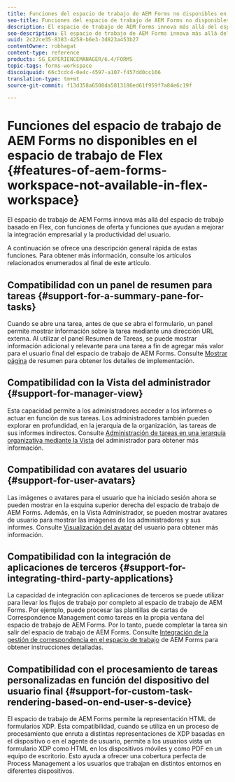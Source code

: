 ```yaml
---
title: Funciones del espacio de trabajo de AEM Forms no disponibles en el espacio de trabajo de Flex
seo-title: Funciones del espacio de trabajo de AEM Forms no disponibles en el espacio de trabajo de Flex
description: El espacio de trabajo de AEM Forms innova más allá del espacio de trabajo basado en Flex. Obtenga más información sobre las diferencias en funciones y capacidades.
seo-description: El espacio de trabajo de AEM Forms innova más allá del espacio de trabajo basado en Flex. Obtenga más información sobre las diferencias en funciones y capacidades.
uuid: 2c22ce35-8383-4258-b6e3-3d823a453b27
contentOwner: robhagat
content-type: reference
products: SG_EXPERIENCEMANAGER/6.4/FORMS
topic-tags: forms-workspace
discoiquuid: 66c3cdc4-0e4c-4597-a107-f457dd0cc166
translation-type: tm+mt
source-git-commit: f13d358a6508da5813186ed61f959f7a84e6c19f

---
```



# Funciones del espacio de trabajo de AEM Forms no disponibles en el espacio de trabajo de Flex {#features-of-aem-forms-workspace-not-available-in-flex-workspace}

El espacio de trabajo de AEM Forms innova más allá del espacio de trabajo basado en Flex, con funciones de oferta y funciones que ayudan a mejorar la integración empresarial y la productividad del usuario.

A continuación se ofrece una descripción general rápida de estas funciones. Para obtener más información, consulte los artículos relacionados enumerados al final de este artículo.

## Compatibilidad con un panel de resumen para tareas {#support-for-a-summary-pane-for-tasks}

Cuando se abre una tarea, antes de que se abra el formulario, un panel permite mostrar información sobre la tarea mediante una dirección URL externa. Al utilizar el panel Resumen de Tareas, se puede mostrar información adicional y relevante para una tarea a fin de agregar más valor para el usuario final del espacio de trabajo de AEM Forms. Consulte [Mostrar página](/help/forms/using/displaying-information-task-summary-pane.md) de resumen para obtener los detalles de implementación.

## Compatibilidad con la Vista del administrador {#support-for-manager-view}

Esta capacidad permite a los administradores acceder a los informes o actuar en función de sus tareas. Los administradores también pueden explorar en profundidad, en la jerarquía de la organización, las tareas de sus informes indirectos. Consulte [Administración de tareas en una jerarquía organizativa mediante la Vista](/help/forms/using/tasks-organizational-hierarchy-using-manager.md) del administrador para obtener más información.

## Compatibilidad con avatares del usuario {#support-for-user-avatars}

Las imágenes o avatares para el usuario que ha iniciado sesión ahora se pueden mostrar en la esquina superior derecha del espacio de trabajo de AEM Forms. Además, en la Vista Administrador, se pueden mostrar avatares de usuario para mostrar las imágenes de los administradores y sus informes. Consulte [Visualización del avatar](/help/forms/using/displaying-user-avatar.md) del usuario para obtener más información.

## Compatibilidad con la integración de aplicaciones de terceros {#support-for-integrating-third-party-applications}

La capacidad de integración con aplicaciones de terceros se puede utilizar para llevar los flujos de trabajo por completo al espacio de trabajo de AEM Forms. Por ejemplo, puede procesar las plantillas de cartas de Correspondence Management como tareas en la propia ventana del espacio de trabajo de AEM Forms. Por lo tanto, puede completar la tarea sin salir del espacio de trabajo de AEM Forms. Consulte [Integración de la gestión de correspondencia en el espacio de trabajo](/help/forms/using/integrating-correspondence-management-html-workspace.md) de AEM Forms para obtener instrucciones detalladas.

## Compatibilidad con el procesamiento de tareas personalizadas en función del dispositivo del usuario final {#support-for-custom-task-rendering-based-on-end-user-s-device}

El espacio de trabajo de AEM Forms permite la representación HTML de formularios XDP. Esta compatibilidad, cuando se utiliza en un proceso de procesamiento que enruta a distintas representaciones de XDP basadas en el dispositivo o en el agente de usuario, permite a los usuarios vista un formulario XDP como HTML en los dispositivos móviles y como PDF en un equipo de escritorio. Esto ayuda a ofrecer una cobertura perfecta de Process Management a los usuarios que trabajan en distintos entornos en diferentes dispositivos.

